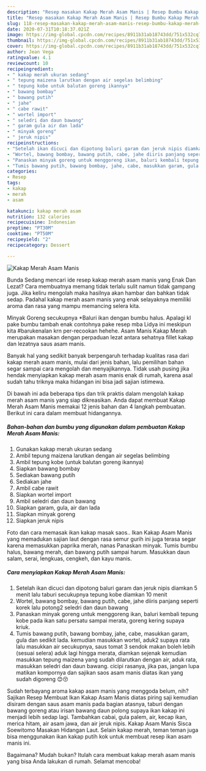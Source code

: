 ```yaml
---
description: "Resep masakan Kakap Merah Asam Manis | Resep Bumbu Kakap Merah Asam Manis Yang Mudah Dan Praktis"
title: "Resep masakan Kakap Merah Asam Manis | Resep Bumbu Kakap Merah Asam Manis Yang Mudah Dan Praktis"
slug: 118-resep-masakan-kakap-merah-asam-manis-resep-bumbu-kakap-merah-asam-manis-yang-mudah-dan-praktis
date: 2020-07-31T10:18:37.021Z
image: https://img-global.cpcdn.com/recipes/8911b31ab18743dd/751x532cq70/kakap-merah-asam-manis-foto-resep-utama.jpg
thumbnail: https://img-global.cpcdn.com/recipes/8911b31ab18743dd/751x532cq70/kakap-merah-asam-manis-foto-resep-utama.jpg
cover: https://img-global.cpcdn.com/recipes/8911b31ab18743dd/751x532cq70/kakap-merah-asam-manis-foto-resep-utama.jpg
author: Jean Vega
ratingvalue: 4.1
reviewcount: 10
recipeingredient:
- " kakap merah ukuran sedang"
- " tepung maizena larutkan dengan air segelas belimbing"
- " tepung kobe untuk balutan goreng ikannya"
- " bawang bombay"
- " bawang putih"
- " jahe"
- " cabe rawit"
- " wortel import"
- " seledri dan daun bawang"
- " garam gula air dan lada"
- " minyak goreng"
- " jeruk nipis"
recipeinstructions:
- "Setelah ikan dicuci dan dipotong baluri garam dan jeruk nipis diamkan 5 menit lalu taburi secukupnya tepung kobe diamkan 10 menit"
- "Wortel, bawang bombay, bawang putih, cabe, jahe diiris panjang seperti korek lalu potong2 seledri dan daun bawang"
- "Panaskan minyak goreng untuk menggoreng ikan, baluri kembali tepung kobe pada ikan satu persatu sampai merata, goreng kering supaya kriuk."
- "Tumis bawang putih, bawang bombay, jahe, cabe, masukkan garam, gula dan sedikit lada. kemudian masukkan wortel, aduk2 supaya rata lalu masukkan air secukupnya, saus tomat 3 sendok makan boleh lebih (sesuai selera) aduk lagi hingga merata, diamkan sejenak kemudian masukkan tepung maizena yang sudah dilarutkan dengan air, aduk rata, masukkan seledri dan daun bawang. cicipi rasanya, jika pas, jangan lupa matikan kompornya dan sajikan saos asam manis diatas ikan yang sudah digoreng 😊😚"
categories:
- Resep
tags:
- kakap
- merah
- asam

katakunci: kakap merah asam 
nutrition: 132 calories
recipecuisine: Indonesian
preptime: "PT30M"
cooktime: "PT50M"
recipeyield: "2"
recipecategory: Dessert

---
```



![Kakap Merah Asam Manis](https://img-global.cpcdn.com/recipes/8911b31ab18743dd/751x532cq70/kakap-merah-asam-manis-foto-resep-utama.jpg)

Bunda Sedang mencari ide resep kakap merah asam manis yang Enak Dan Lezat? Cara membuatnya memang tidak terlalu sulit namun tidak gampang juga. Jika keliru mengolah maka hasilnya akan hambar dan bahkan tidak sedap. Padahal kakap merah asam manis yang enak selayaknya memiliki aroma dan rasa yang mampu memancing selera kita.

Minyak Goreng secukupnya *Baluri ikan dengan bumbu halus. Apalagi kl pake bumbu tambah enak contohnya pake resep mba Lidya ini meskipun kita #barukenalan krn per-recookan hehehe. Asam Manis Kakap Merah merupakan masakan dengan perpaduan lezat antara sehatnya fillet kakap dan lezatnya saus asam manis.

Banyak hal yang sedikit banyak berpengaruh terhadap kualitas rasa dari kakap merah asam manis, mulai dari jenis bahan, lalu pemilihan bahan segar sampai cara mengolah dan menyajikannya. Tidak usah pusing jika hendak menyiapkan kakap merah asam manis enak di rumah, karena asal sudah tahu triknya maka hidangan ini bisa jadi sajian istimewa.


Di bawah ini ada beberapa tips dan trik praktis dalam mengolah kakap merah asam manis yang siap dikreasikan. Anda dapat membuat Kakap Merah Asam Manis memakai 12 jenis bahan dan 4 langkah pembuatan. Berikut ini cara dalam membuat hidangannya.

<!--inarticleads1-->

##### Bahan-bahan dan bumbu yang digunakan dalam pembuatan Kakap Merah Asam Manis:

1. Gunakan  kakap merah ukuran sedang
1. Ambil  tepung maizena larutkan dengan air segelas belimbing
1. Ambil  tepung kobe (untuk balutan goreng ikannya)
1. Siapkan  bawang bombay
1. Sediakan  bawang putih
1. Sediakan  jahe
1. Ambil  cabe rawit
1. Siapkan  wortel import
1. Ambil  seledri dan daun bawang
1. Siapkan  garam, gula, air dan lada
1. Siapkan  minyak goreng
1. Siapkan  jeruk nipis


Foto dan cara memasak ikan kakap masak saos.. Ikan Kakap Asam Manis yang memadukan sajian laut dengan rasa semur gurih ini juga terasa segar karena memasukkan paprika merah, nanas Panaskan minyak. Tumis bumbu halus, bawang merah, dan bawang putih sampai harum. Masukkan daun salam, serai, lengkuas, cengkeh, dan kayu manis. 

<!--inarticleads2-->

##### Cara menyiapkan Kakap Merah Asam Manis:

1. Setelah ikan dicuci dan dipotong baluri garam dan jeruk nipis diamkan 5 menit lalu taburi secukupnya tepung kobe diamkan 10 menit
1. Wortel, bawang bombay, bawang putih, cabe, jahe diiris panjang seperti korek lalu potong2 seledri dan daun bawang
1. Panaskan minyak goreng untuk menggoreng ikan, baluri kembali tepung kobe pada ikan satu persatu sampai merata, goreng kering supaya kriuk.
1. Tumis bawang putih, bawang bombay, jahe, cabe, masukkan garam, gula dan sedikit lada. kemudian masukkan wortel, aduk2 supaya rata lalu masukkan air secukupnya, saus tomat 3 sendok makan boleh lebih (sesuai selera) aduk lagi hingga merata, diamkan sejenak kemudian masukkan tepung maizena yang sudah dilarutkan dengan air, aduk rata, masukkan seledri dan daun bawang. cicipi rasanya, jika pas, jangan lupa matikan kompornya dan sajikan saos asam manis diatas ikan yang sudah digoreng 😊😚


Sudah terbayang aroma kakap asam manis yang menggoda belum, nih? Sajikan Resep Membuat Ikan Kakap Asam Manis diatas piring saji kemudian disiram dengan saus asam manis pada bagian atasnya, taburi dengan bawang goreng atau irisan bawang daun polong supaya ikan kakap ini menjadi lebih sedap lagi. Tambahkan cabai, gula palem, air, kecap ikan, merica hitam, air asam jawa, dan air jeruk nipis. Kakap Asam Manis Sisca Soewitomo Masakan Hidangan Laut. Selain kakap merah, teman teman juga bisa menggunakan ikan kakap putih kok untuk membuat resep ikan asam manis ini. 

Bagaimana? Mudah bukan? Itulah cara membuat kakap merah asam manis yang bisa Anda lakukan di rumah. Selamat mencoba!
